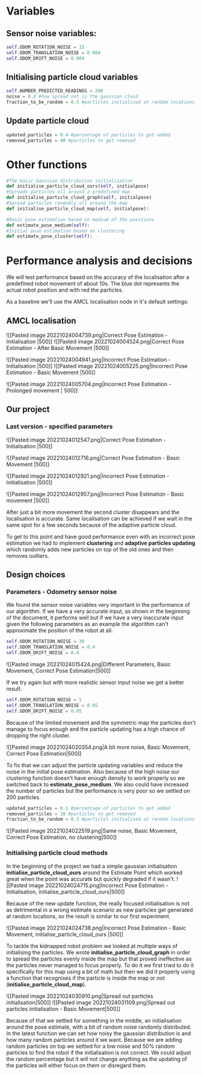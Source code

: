 # Variables

## Sensor noise variables:
```python
self.ODOM_ROTATION_NOISE = 15
self.ODOM_TRANSLATION_NOISE = 0.004
self.ODOM_DRIFT_NOISE = 0.004
``` 
## Initialising particle cloud variables
```python
self.NUMBER_PREDICTED_READINGS = 200
noise = 0.2 #how spread out is the gaussian cloud
fraction_to_be_random = 0.5 #particles initialised at random locations %
```
## Update particle cloud
```python
updated_particles = 0.4 #percentage of particles to get added
removed_particles = 40 #particles to get removed 
```

# Other functions
``` python
#The basic Gaussian distribution initialisation
def initialise_particle_cloud_ours(self, initialpose)
#Spreads particles all around a predefined map 
def initialise_particle_cloud_graph(self, initialpose)
#Spread particles randomly all around the map
def initialise_particle_cloud_map(self, initialpose):

#Basic pose estimation based on medium of the positions
def estimate_pose_medium(self):
#Initial pose estimation based on clustering
def estimate_pose_cluster(self):
```

# Performance analysis and decisions 
We will test performance based on the accuracy of the localisation after a predefined robot movement of about 10s. The blue dot represents the actual robot position and with red the particles.

As a baseline we'll use the AMCL localisation node in it's default settings:

## AMCL localisation

![[Pasted image 20221024004739.png|Correct Pose Estimation - Initialisation |500]]
![[Pasted image 20221024004524.png|Correct Pose Estimation - After Basic Movement |500]]

![[Pasted image 20221024004941.png|Incorrect Pose Estimation - Initialisation |500]]
![[Pasted image 20221024005225.png|Incorrect Pose Estimation - Basic Movement |500]]

![[Pasted image 20221024005704.png|Incorrect Pose Estimation - Prolonged movement | 500]]

## Our project
### Last version - specified parameters

![[Pasted image 20221024012547.png|Correct Pose Estimation - Initialisation |500]]

![[Pasted image 20221024012716.png|Correct Pose Estimation - Basic Movement |500]]

![[Pasted image 20221024012921.png|Incorrect Pose Estimation - Initialisation |500]]

![[Pasted image 20221024012957.png|Incorrect Pose Estimation - Basic movement |500]]

After just a bit more movement the second cluster disappears and the localisation is accurate. Same localisation can be achieved if we wait in the same spot for a few seconds because of the adaptive particle cloud.

To get to this point and have good performance even with an incorrect pose estimation we had to implement **clustering** and **adaptive particles updating** which randomly adds new particles on top of the old ones and then removes outliers. 

## Design choices

### Parameters - Odometry sensor noise

 We found the sensor noise variables very important in the performance of our algorithm. If we have a very accurate input, as shown in the beginning of the document, it performs well but if we have a very inaccurate input given the following parameters as an example the algorithm can't approximate the position of the robot at all.
```python
self.ODOM_ROTATION_NOISE = 30
self.ODOM_TRANSLATION_NOISE = 0.4
self.ODOM_DRIFT_NOISE = 0.4
```

![[Pasted image 20221024015424.png|Different Parameters, Basic Movement, Correct Pose Estimation|500]]

If we try again but with more realistic sensor input noise we get a better result.
```python
self.ODOM_ROTATION_NOISE = 5
self.ODOM_TRANSLATION_NOISE = 0.05
self.ODOM_DRIFT_NOISE = 0.05
```
Because of the limited movement and the symmetric map the particles don't manage to focus enough and the particle updating has a high chance of dropping the right cluster.

![[Pasted image 20221024020354.png|A bit more noise, Basic Movement, Correct Pose Estimation|500]]

To fix that we can adjust the particle updating variables and reduce the noise in the initial pose estimation. Also because of the high noise our clustering function doesn't have enough density to work properly so we switched back to **estimate_pose_medium**. We also could have increased the number of particles but the performance is very poor so we settled on 200 particles.
```python
updated_particles = 0.1 #percentage of particles to get added
removed_particles = 10 #particles to get removed 
fraction_to_be_random = 0.3 #particles initialised at random locations %
```
![[Pasted image 20221024022519.png|Same noise, Basic Movement, Correct Pose Estimation, no clustering|500]]

### Initialising particle cloud methods
In the beginning of the project we had a simple gaussian initialisation **initialise_particle_cloud_ours** around the Estimate Point which worked great when the point was accurate but quickly degraded if it wasn't. 
![[Pasted image 20221024024715.png|Incorrect Pose Estimation - Initialisation, initialise_particle_cloud_ours|500]]

Because of the new update function, the really focused initialisation is not as detrimental in a wrong estimate scenario as new particles get generated at random locations, so the result is similar to our first experiment.

![[Pasted image 20221024024738.png|Incorrect Pose Estimation - Basic Movement, initialise_particle_cloud_ours |500]]

To tackle the kidnapped robot problem we looked at multiple ways of initialising the particles. We wrote **initialise_particle_cloud_graph** in order to spread the particles evenly inside the map but that proved ineffective as the particles never managed to focus properly. To do it we first tried to do it specifically for this map using a bit of math but then we did it properly using a function that recognises if the particle is inside the map or not (**initialise_particle_cloud_map**).

![[Pasted image 20221024030910.png|Spread out particles initialisation|500]]
![[Pasted image 20221024031109.png|Spread out particles initialisation - Basic Movement|500]]

Because of that we settled for something in the middle, an initialisation around the pose estimate, with a bit of random noise randomly distributed. In the latest function we can set how noisy the gaussian distribution is and how many random particles around it we want. Because we are adding random particles on top we settled for a low noise and 50% random particles to find the robot if the initialisation is not correct. We could adjust the random percentage but it will not change anything as the updating of the particles will either focus on them or disregard them.

